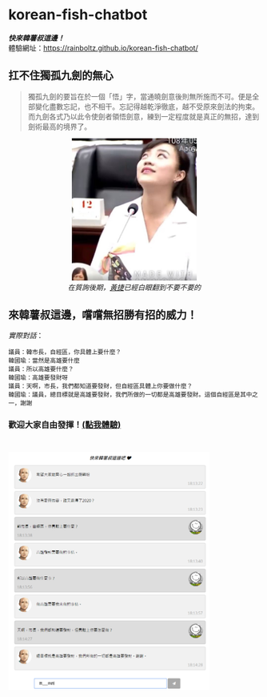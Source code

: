 # korean-fish-chatbot

**_快來韓薯叔這邊！_**  
體驗網址：https://rainboltz.github.io/korean-fish-chatbot/

## 扛不住獨孤九劍的無心

> 獨孤九劍的要旨在於一個「悟」字，當通曉劍意後則無所施而不可。便是全部變化盡數忘記，也不相干。忘記得越乾淨徹底，越不受原來劍法的拘束。而九劍各式乃以此令使劍者領悟劍意，練到一定程度就是真正的無招，達到劍術最高的境界了。

<p align="center">
    <img src="https://github.com/RainBoltz/korean-fish-chatbot/blob/master/%E9%BB%83%E6%8D%B7%E7%BF%BB%E7%99%BD%E7%9C%BC.jpg" width="250" height="auto" /><br>
    <i>在質詢後期，<a href="https://www.facebook.com/FongshanHuangjie/" target="_blank">黃捷</a>已經白眼翻到不要不要的</i>
</p>

## 來韓薯叔這邊，嚐嚐無招勝有招的威力！

_實際對話_：
```
議員：韓市長，自經區，你具體上要什麼？
韓國瑜：當然是高雄要什麼
議員：所以高雄要什麼？
韓國瑜：高雄要發財呀
議員：天啊，市長，我們都知道要發財，但自經區具體上你要做什麼？
韓國瑜：議員，總目標就是高雄要發財，我們所做的一切都是高雄要發財。這個自經區是其中之一，謝謝
```  

<p align="center">
    <h3>歡迎大家自由發揮！<a href="https://rainboltz.github.io/korean-fish-chatbot/" target="_blank">(點我體驗)</a><h3><br>
    <img src="https://github.com/RainBoltz/korean-fish-chatbot/blob/master/demo.png" width="80%" height="auto" />
</p>